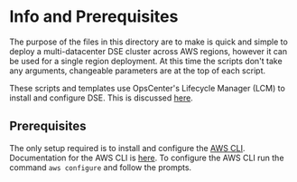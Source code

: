 
# Info and Prerequisites

The purpose of the files in this directory are to make is quick and simple to deploy a multi-datacenter DSE cluster across AWS regions, however it can be used for a single region deployment. At this time the scripts don't take any arguments, changeable parameters are at the top of each script.

These scripts and templates use OpsCenter's Lifecycle Manager (LCM) to install and configure DSE. This is discussed [here](./LCM.md).

## Prerequisites

The only setup required is to install and configure the [AWS CLI](http://docs.aws.amazon.com/cli/latest/userguide/installing.html).  Documentation for the AWS CLI is [here](http://docs.aws.amazon.com/AWSCloudFormation/latest/UserGuide/cfn-using-cli.html).  To configure the AWS CLI run the command `aws configure` and follow the prompts.
